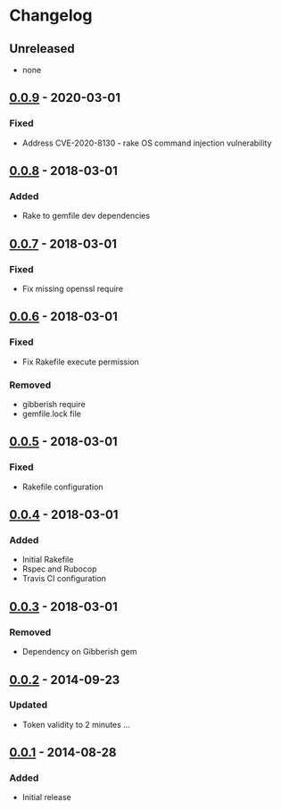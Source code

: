 # Changelog

## Unreleased
- none

## [0.0.9](releases/tag/v0.0.9) - 2020-03-01
### Fixed
- Address CVE-2020-8130 - rake OS command injection vulnerability

## [0.0.8](releases/tag/v0.0.8) - 2018-03-01
### Added
- Rake to gemfile dev dependencies

## [0.0.7](releases/tag/v0.0.7) - 2018-03-01
### Fixed
- Fix missing openssl require

## [0.0.6](releases/tag/v0.0.6) - 2018-03-01
### Fixed
- Fix Rakefile execute permission
### Removed
- gibberish require
- gemfile.lock file

## [0.0.5](releases/tag/v0.0.5) - 2018-03-01
### Fixed
- Rakefile configuration

## [0.0.4](releases/tag/v0.0.4) - 2018-03-01
### Added
- Initial Rakefile
- Rspec and Rubocop
- Travis CI configuration

## [0.0.3](releases/tag/v0.0.3) - 2018-03-01
### Removed
- Dependency on Gibberish gem

## [0.0.2](releases/tag/v0.0.2) - 2014-09-23
### Updated
- Token validity to 2 minutes …

## [0.0.1](releases/tag/v0.0.1) - 2014-08-28
### Added
- Initial release
